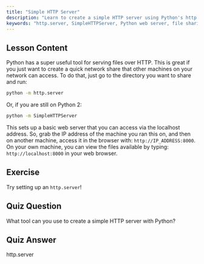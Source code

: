 ```yaml
---
title: "Simple HTTP Server"
description: "Learn to create a simple HTTP server using Python's http.server module. Quickly share files on your network with this beginner-friendly Linux tutorial."
keywords: "http.server, SimpleHTTPServer, Python web server, file sharing, Linux tutorial, beginner guide"
---
```


## Lesson Content

Python has a super useful tool for serving files over HTTP. This is great if you just want to create a quick network share that other machines on your network can access. To do that, just go to the directory you want to share and run:

```bash
python -m http.server
```

Or, if you are still on Python 2:

```bash
python -m SimpleHTTPServer
```

This sets up a basic web server that you can access via the localhost address. So, grab the IP address of the machine you ran this on, and then on another machine, access it in the browser with: `http://IP_ADDRESS:8000`. On your own machine, you can view the files available by typing: `http://localhost:8000` in your web browser.

## Exercise

Try setting up an `http.server`!

## Quiz Question

What tool can you use to create a simple HTTP server with Python?

## Quiz Answer

http.server
